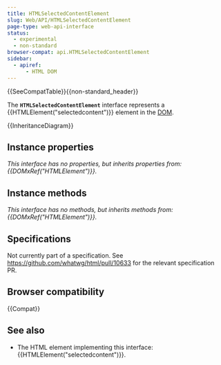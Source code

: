 ```yaml
---
title: HTMLSelectedContentElement
slug: Web/API/HTMLSelectedContentElement
page-type: web-api-interface
status:
  - experimental
  - non-standard
browser-compat: api.HTMLSelectedContentElement
sidebar:
  - apiref:
      - HTML DOM
---
```


{{SeeCompatTable}}{{non-standard_header}}

The **`HTMLSelectedContentElement`** interface represents a {{HTMLElement("selectedcontent")}} element in the [DOM](/en-US/docs/Web/API/Document_Object_Model).

{{InheritanceDiagram}}

## Instance properties

_This interface has no properties, but inherits properties from: {{DOMxRef("HTMLElement")}}._

## Instance methods

_This interface has no methods, but inherits methods from: {{DOMxRef("HTMLElement")}}._

## Specifications

Not currently part of a specification. See https://github.com/whatwg/html/pull/10633 for the relevant specification PR.

## Browser compatibility

{{Compat}}

## See also

- The HTML element implementing this interface: {{HTMLElement("selectedcontent")}}.

